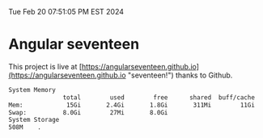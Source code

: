 Tue Feb 20 07:51:05 PM EST 2024

# Angular seventeen


This project is live at [https://angularseventeen.github.io](https://angularseventeen.github.io "seventeen!") thanks to Github.

```bash
System Memory
               total        used        free      shared  buff/cache   available
Mem:            15Gi       2.4Gi       1.8Gi       311Mi        11Gi        12Gi
Swap:          8.0Gi        27Mi       8.0Gi
System Storage
508M	.
```
